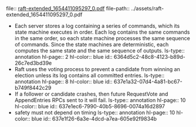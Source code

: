 file:: [raft-extended_1654411095297_0.pdf](../assets/raft-extended_1654411095297_0.pdf)
file-path:: ../assets/raft-extended_1654411095297_0.pdf
- Each server stores a log containing a series of commands, which its state machine executes in order. Each log contains the same commands in the same order, so each state machine processes the same sequence of commands. Since the state machines are deterministic, each computes the same state and the same sequence of outputs.
  ls-type:: annotation
  hl-page:: 2
  hl-color:: blue
  id:: 6364d5c2-48c8-4123-b89d-26c7ed3bd39e
- Raft uses the voting process to prevent a candidate from winning an election unless its log contains all committed entries.
  ls-type:: annotation
  hl-page:: 8
  hl-color:: blue
  id:: 637e1a32-07d4-4a81-bc67-b749f8442c29
- If a follower or candidate crashes, then future RequestVote and AppendEntries RPCs sent to it will fail.
  ls-type:: annotation
  hl-page:: 10
  hl-color:: blue
  id:: 637e1ec6-7990-40b5-8696-0074a16d2897
- safety must not depend on timing
  ls-type:: annotation
  hl-page:: 10
  hl-color:: blue
  id:: 637e1f26-6a3e-4dcd-a7ea-605e92f9834b